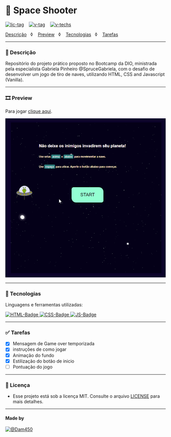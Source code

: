 # 👾 Space Shooter

[![lic-tag][license]](#-licença)&nbsp;&nbsp;&nbsp; 
[![v-tag][v-tag]](#)&nbsp;&nbsp;&nbsp; 
[![v-techs][v-techs]](#-tecnologias)

[Descrição](#-descrição)&nbsp;&nbsp;&nbsp;◊&nbsp;&nbsp;&nbsp; 
[Preview](#%EF%B8%8F-preview)&nbsp;&nbsp;&nbsp;◊&nbsp;&nbsp;&nbsp;
[Tecnologias](#-tecnologias)&nbsp;&nbsp;&nbsp;◊&nbsp;&nbsp;&nbsp;
[Tarefas](#-tarefas) &nbsp;&nbsp;&nbsp;

---
### 📌 Descrição

Repositório do projeto prático proposto no Bootcamp da DIO, ministrada pela especialista Gabriela Pinheiro @SpruceGabriela, com o desafio de desenvolver um jogo de tiro de naves, utilizando HTML, CSS and Javascript (Vanilla).

---
### 🎞️ Preview

Para jogar [clique aqui](https://dam450.dev/space-shooter/).

![Preview do jogo space shooter][preview]

---
### 🧰 Tecnologias 

Linguagens e ferramentas utilizadas:

[![HTML-Badge][html5] ![CSS-Badge][css3] ![JS-Badge][js]](#)

---
### ✅ Tarefas

- [x] Mensagem de Game over temporizada
- [x] instruções de como jogar
- [x] Animação do fundo
- [x] Estilização do botão de inicio
- [ ] Pontuação do jogo

---
### 📄 Licença

- Esse projeto está sob a licença MIT. Consulte o arquivo [LICENSE](./LICENSE.md) para mais detalhes. 

---

#### Made by

[![@Dam450][gh-tag]](https://github.com/dam450)

<!-- Images -->
[preview]: /docs/space.gif "Preview do jogo"
[langs]: https://img.shields.io/github/languages/count/dam450/space-shooter?style=plastic "Linguagens utilizadas"
[html5]: https://img.shields.io/badge/html5-E34F26?logo=html5&logoColor=fff&style=for-the-badge "HTML5 badge"
[css3]: https://img.shields.io/badge/css3-1572B6?logo=CSS3&logoColor=fff&style=for-the-badge "CSS3 badge"
[js]: https://img.shields.io/badge/JavaScript-F7DF1E?logo=JavaScript&logoColor=000&style=for-the-badge "javascript badge"

[v-techs]: https://img.shields.io/github/languages/count/dam450/space-shooter?label=techs&logo=GitHub&style=plastic "Tecnologias"
[v-tag]: https://img.shields.io/github/v/tag/dam450/space-shooter?color=555&label=tag&logo=GitHub&style=plastic "GitHub Tag Version"
[license]: https://img.shields.io/github/license/dam450/space-shooter?color=blue&label=Licen%C3%A7a&logo=Conventional%20Commits&logoColor=fff&style=plastic "License badge"

[gh-tag]: https://img.shields.io/badge/DAM450-181717?logo=GitHub&logoColor=fff&link=https://github.com/dam450/ "Dam450's GitHub Tag"

<!--
Sites para gerar as tags
https://shields.io/
https://simpleicons.org/
-->



